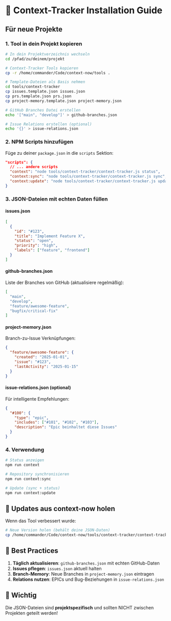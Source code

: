 # 🎯 Context-Tracker Installation Guide

## Für neue Projekte

### 1. Tool in dein Projekt kopieren

```bash
# In dein Projektverzeichnis wechseln
cd /pfad/zu/deinem/projekt

# Context-Tracker Tools kopieren
cp -r /home/commander/Code/context-now/tools .

# Template-Dateien als Basis nehmen
cd tools/context-tracker
cp issues.template.json issues.json
cp prs.template.json prs.json
cp project-memory.template.json project-memory.json

# GitHub Branches Datei erstellen
echo '["main", "develop"]' > github-branches.json

# Issue Relations erstellen (optional)
echo '{}' > issue-relations.json
```

### 2. NPM Scripts hinzufügen

Füge zu deiner `package.json` in die `scripts` Sektion:

```json
"scripts": {
  // ... andere scripts
  "context": "node tools/context-tracker/context-tracker.js status",
  "context:sync": "node tools/context-tracker/context-tracker.js sync",
  "context:update": "node tools/context-tracker/context-tracker.js update"
}
```

### 3. JSON-Dateien mit echten Daten füllen

#### issues.json
```json
[
  {
    "id": "#123",
    "title": "Implement Feature X",
    "status": "open",
    "priority": "high",
    "labels": ["feature", "frontend"]
  }
]
```

#### github-branches.json
Liste der Branches von GitHub (aktualisiere regelmäßig):
```json
[
  "main",
  "develop",
  "feature/awesome-feature",
  "bugfix/critical-fix"
]
```

#### project-memory.json
Branch-zu-Issue Verknüpfungen:
```json
{
  "feature/awesome-feature": {
    "created": "2025-01-01",
    "issue": "#123",
    "lastActivity": "2025-01-15"
  }
}
```

#### issue-relations.json (optional)
Für intelligente Empfehlungen:
```json
{
  "#100": {
    "type": "epic",
    "includes": ["#101", "#102", "#103"],
    "description": "Epic beinhaltet diese Issues"
  }
}
```

### 4. Verwendung

```bash
# Status anzeigen
npm run context

# Repository synchronisieren
npm run context:sync

# Update (sync + status)
npm run context:update
```

## 🔄 Updates aus context-now holen

Wenn das Tool verbessert wurde:

```bash
# Neue Version holen (behält deine JSON-Daten)
cp /home/commander/Code/context-now/tools/context-tracker/context-tracker.js tools/context-tracker/
```

## 📝 Best Practices

1. **Täglich aktualisieren**: `github-branches.json` mit echten GitHub-Daten
2. **Issues pflegen**: `issues.json` aktuell halten
3. **Branch-Memory**: Neue Branches in `project-memory.json` eintragen
4. **Relations nutzen**: EPICs und Bug-Beziehungen in `issue-relations.json`

## 🚨 Wichtig

Die JSON-Dateien sind **projektspezifisch** und sollten NICHT zwischen Projekten geteilt werden!